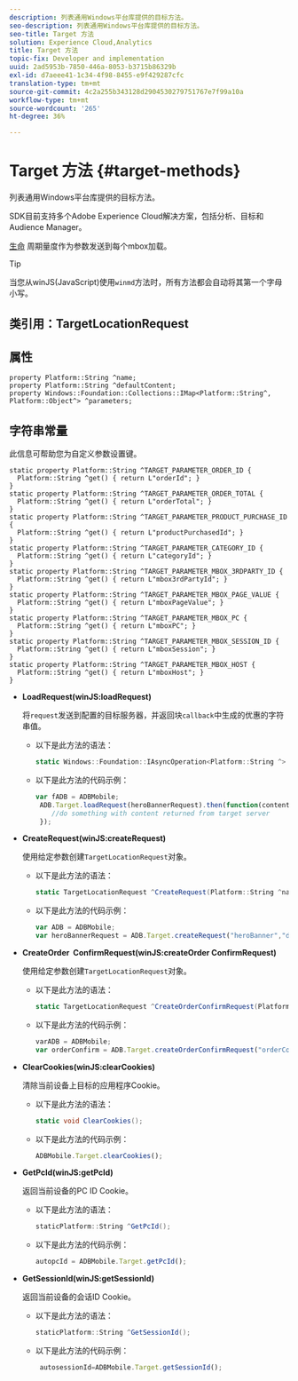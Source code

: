 ```yaml
---
description: 列表通用Windows平台库提供的目标方法。
seo-description: 列表通用Windows平台库提供的目标方法。
seo-title: Target 方法
solution: Experience Cloud,Analytics
title: Target 方法
topic-fix: Developer and implementation
uuid: 2ad5953b-7850-446a-8053-b3715b86329b
exl-id: d7aeee41-1c34-4f98-8455-e9f429287cfc
translation-type: tm+mt
source-git-commit: 4c2a255b343128d2904530279751767e7f99a10a
workflow-type: tm+mt
source-wordcount: '265'
ht-degree: 36%

---
```


# Target 方法 {#target-methods}

列表通用Windows平台库提供的目标方法。

SDK目前支持多个Adobe Experience Cloud解决方案，包括分析、目标和Audience Manager。

[生命](/help/universal-windows/metrics.md) 周期量度作为参数发送到每个mbox加载。

>[!TIP]
>
>当您从winJS(JavaScript)使用`winmd`方法时，所有方法都会自动将其第一个字母小写。

## 类引用：TargetLocationRequest

## 属性

```
property Platform::String ^name; 
property Platform::String ^defaultContent; 
property Windows::Foundation::Collections::IMap<Platform::String^, Platform::Object^> ^parameters;
```

## 字符串常量

此信息可帮助您为自定义参数设置键。

```
static property Platform::String ^TARGET_PARAMETER_ORDER_ID { 
  Platform::String ^get() { return L"orderId"; } 
} 
static property Platform::String ^TARGET_PARAMETER_ORDER_TOTAL { 
  Platform::String ^get() { return L"orderTotal"; } 
} 
static property Platform::String ^TARGET_PARAMETER_PRODUCT_PURCHASE_ID { 
  Platform::String ^get() { return L"productPurchasedId"; } 
} 
static property Platform::String ^TARGET_PARAMETER_CATEGORY_ID { 
  Platform::String ^get() { return L"categoryId"; } 
} 
static property Platform::String ^TARGET_PARAMETER_MBOX_3RDPARTY_ID { 
  Platform::String ^get() { return L"mbox3rdPartyId"; } 
} 
static property Platform::String ^TARGET_PARAMETER_MBOX_PAGE_VALUE { 
  Platform::String ^get() { return L"mboxPageValue"; } 
} 
static property Platform::String ^TARGET_PARAMETER_MBOX_PC { 
  Platform::String ^get() { return L"mboxPC"; } 
} 
static property Platform::String ^TARGET_PARAMETER_MBOX_SESSION_ID { 
  Platform::String ^get() { return L"mboxSession"; } 
} 
static property Platform::String ^TARGET_PARAMETER_MBOX_HOST { 
  Platform::String ^get() { return L"mboxHost"; } 
}
```

* **LoadRequest(winJS:loadRequest)**

   将`request`发送到配置的目标服务器，并返回块`callback`中生成的优惠的字符串值。

   * 以下是此方法的语法：

      ```csharp
      static Windows::Foundation::IAsyncOperation<Platform::String ^> ^LoadRequest(TargetLocationRequest ^request);
      ```

   * 以下是此方法的代码示例：

      ```js
      var fADB = ADBMobile; 
       ADB.Target.loadRequest(heroBannerRequest).then(function(content){ 
          //do something with content returned from target server 
       });
      ```

* **CreateRequest(winJS:createRequest)**

   使用给定参数创建`TargetLocationRequest`对象。

   * 以下是此方法的语法：

      ```csharp
      static TargetLocationRequest ^CreateRequest(Platform::String ^name, Platform::String ^defaultContent,Windows::Foundation::Collections::IMap<Platform::String^,Platform::Object^> ^parameters); 
      ```

   * 以下是此方法的代码示例：

      ```js
      var ADB = ADBMobile;
      var heroBannerRequest = ADB.Target.createRequest("heroBanner","default.png", null); 
      ```

* **CreateOrder &#x200B; ConfirmRequest(winJS:createOrder &#x200B; ConfirmRequest)**

   使用给定参数创建`TargetLocationRequest`对象。

   * 以下是此方法的语法：

      ```csharp
      static TargetLocationRequest ^CreateOrderConfirmRequest(Platform::String ^name, Platform::String ^orderId,Platform::String ^orderTotal,Platform::String ^productPurchasedId,Windows::Foundation::Collections::IMap<Platform::String^,Platform::Object^> ^parameters); 
      ```

   * 以下是此方法的代码示例：

      ```js
      varADB = ADBMobile;
      var orderConfirm = ADB.Target.createOrderConfirmRequest("orderConfirm","order","47.88","3722",null);
      ```

* **ClearCookies(winJS:clearCookies)**

   清除当前设备上目标的应用程序Cookie。

   * 以下是此方法的语法：

      ```csharp
      static void ClearCookies();
      ```

   * 以下是此方法的代码示例：

      ```js
      ADBMobile.Target.clearCookies();
      ```

* **GetPcId(winJS:getPcId)**

   返回当前设备的PC ID Cookie。

   * 以下是此方法的语法：

      ```csharp
      staticPlatform::String ^GetPcId();
      ```

   * 以下是此方法的代码示例：

      ```js
      autopcId = ADBMobile.Target.getPcId();
      ```

* **GetSessionId(winJS:getSessionId)**

   返回当前设备的会话ID Cookie。

   * 以下是此方法的语法：

      ```csharp
      staticPlatform::String ^GetSessionId();
      ```

   * 以下是此方法的代码示例：

      ```js
       autosessionId=ADBMobile.Target.getSessionId(); 
      ```
